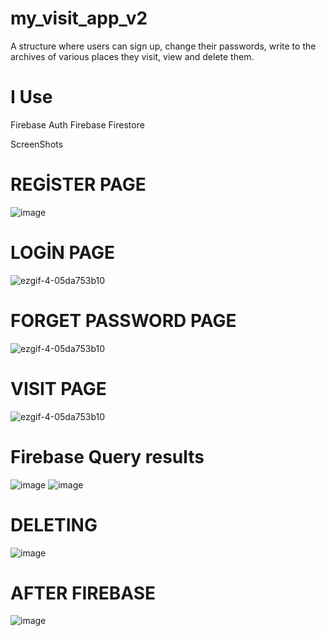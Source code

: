 # my_visit_app_v2

A structure where users can sign up, change their passwords, write to the archives of various places they visit, view and delete them.



# I Use 


Firebase Auth
Firebase Firestore




ScreenShots

# REGİSTER PAGE
![image](https://github.com/FurkanEmircanDursun/my_visit_app_v2/assets/63562726/48845c24-b9ee-4cc6-9199-e867a2dbd62b)
# LOGİN PAGE
![ezgif-4-05da753b10](https://github.com/FurkanEmircanDursun/furkan_emircan_dursun_vize2/assets/63562726/-57b7-40ea-b206-457868f07264)
# FORGET PASSWORD PAGE
![ezgif-4-05da753b10](https://github.com/FurkanEmircanDursun/furkan_emircan_dursun_vize2/assets/63562726/-57b7-40ea-b206-457868f07264)
# VISIT PAGE
![ezgif-4-05da753b10](https://github.com/FurkanEmircanDursun/furkan_emircan_dursun_vize2/assets/63562726/-57b7-40ea-b206-457868f07264)
# Firebase Query results 
![image](https://github.com/FurkanEmircanDursun/my_visit_app_v2/assets/63562726/9de932bf-383a-4698-9cc3-b05191d3ca8a)
![image](https://github.com/FurkanEmircanDursun/my_visit_app_v2/assets/63562726/938a9329-6b16-4b62-9675-4c7362ea99f8)

# DELETING
![image](https://github.com/FurkanEmircanDursun/my_visit_app_v2/assets/63562726/81f392bd-d36d-48af-8319-094ea415b9f6)

# AFTER FIREBASE 
![image](https://github.com/FurkanEmircanDursun/my_visit_app_v2/assets/63562726/a275ce4d-6be9-4532-9ca2-8295408353e5)


